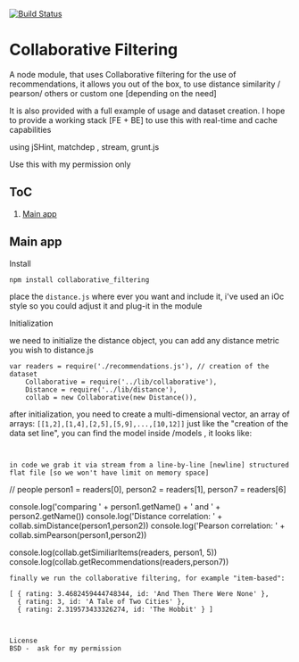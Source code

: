 [![Build Status](https://travis-ci.org/xmen4u/collaborative_filtering.svg)](https://travis-ci.org/xmen4u/collaborative_filtering)


Collaborative Filtering 
============================================

A node module, that uses Collaborative filtering for the use of recommendations, it allows you out of the box,
to use distance similarity / pearson/ others or custom one [depending on the need]

It is also provided with a full example of usage and dataset creation.
I hope to provide a working stack [FE + BE] to use this with real-time and cache capabilities

using jSHint, matchdep , stream, grunt.js 

Use this with my permission only

ToC
---------------------

1. [Main app](#main)


<a name="main">Main app</a>
---------------------


Install
```
npm install collaborative_filtering
```

place the ```distance.js``` where ever you want and include it, i've used an iOc style 
so you could adjust it and plug-it in the module


Initialization

we need to initialize the distance object, you can add any distance metric you wish 
to distance.js
```
var readers = require('./recommendations.js'), // creation of the dataset
	Collaborative = require('../lib/collaborative'),
	Distance = require('../lib/distance'),
	collab = new Collaborative(new Distance()),
```
after initialization, you need to create a multi-dimensional vector, an array of arrays:
```[[1,2],[1,4],[2,5],[5,9],...,[10,12]]```
just like the "creation of the data set line", you can find the model inside /models , it looks like:

```


in code we grab it via stream from a line-by-line [newline] structured flat file [so we won't have limit on memory space]
```
// people
	person1 = readers[0],
	person2 = readers[1],
	person7 = readers[6]

console.log('comparing ' + person1.getName() + ' and ' + person2.getName())
console.log('Distance correlation: ' + collab.simDistance(person1,person2))
console.log('Pearson correlation: ' + collab.simPearson(person1,person2))

console.log(collab.getSimiliarItems(readers, person1, 5))
console.log(collab.getRecommendations(readers,person7))

```
finally we run the collaborative filtering, for example "item-based":
```
	[ { rating: 3.4682459444748344, id: 'And Then There Were None' },
	  { rating: 3, id: 'A Tale of Two Cities' },
	  { rating: 2.319573433326274, id: 'The Hobbit' } ]
```


License
BSD -  ask for my permission